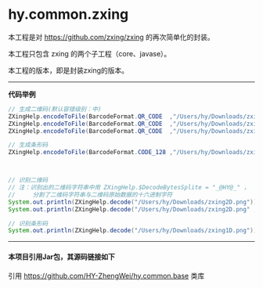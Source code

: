 # hy.common.zxing



本工程是对 https://github.com/zxing/zxing 的再次简单化的封装。

本工程只包含 zxing 的两个子工程（core、javase）。

本工程的版本，即是封装zxing的版本。



------
__代码举例__
```java
// 生成二维码(默认容错级别：中)
ZXingHelp.encodeToFile(BarcodeFormat.QR_CODE  ,"/Users/hy/Downloads/zxing2D.png" ,"http://www.baidu.com" ,300 ,300);
ZXingHelp.encodeToFile(BarcodeFormat.QR_CODE  ,"/Users/hy/Downloads/zxing2D.png" ,"http://www.baidu.com" ,"容错级别" ,300 ,300 ,"图片格式，如png");
ZXingHelp.encodeToFile(BarcodeFormat.QR_CODE  ,"/Users/hy/Downloads/zxing2D.png" ,"http://www.baidu.com" ,"容错级别" ,"字符集编码" ,300 ,300 ,"图片格式，如png");

// 生成条形码
ZXingHelp.encodeToFile(BarcodeFormat.CODE_128 ,"/Users/hy/Downloads/zxing1D.png" ,"Abc1234567890"        ,200 ,50);



// 识别二维码
// 注：识别出的二维码字符串中用 ZXingHelp.$DecodeBytesSplite = "_@HY@_" ，
//     分割了二维码字符串与二维码原始数据的十六进制字符
System.out.println(ZXingHelp.decode("/Users/hy/Downloads/zxing2D.png"));
System.out.println(ZXingHelp.decode("/Users/hy/Downloads/zxing2D.png" ,"UTF-8"));

// 识别条形码
System.out.println(ZXingHelp.decode("/Users/hy/Downloads/zxing1D.png"));
```


---
#### 本项目引用Jar包，其源码链接如下
引用 https://github.com/HY-ZhengWei/hy.common.base 类库
